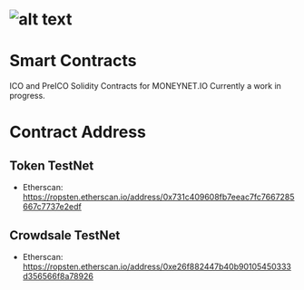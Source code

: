# ![alt text](https://www.moneynet.co.kr/files/attach/images/130/8f809e215b4c34b3d05d34961abf5149.png) 
# Smart Contracts

ICO and PreICO Solidity Contracts for MONEYNET.IO
Currently a work in progress.

# Contract Address
## Token TestNet
  * Etherscan: https://ropsten.etherscan.io/address/0x731c409608fb7eeac7fc7667285667c7737e2edf
## Crowdsale TestNet
  * Etherscan: https://ropsten.etherscan.io/address/0xe26f882447b40b90105450333d356566f8a78926
